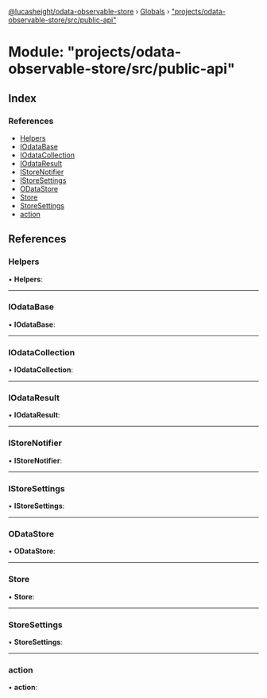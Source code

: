 [@lucasheight/odata-observable-store](../README.md) › [Globals](../globals.md) › ["projects/odata-observable-store/src/public-api"](_projects_odata_observable_store_src_public_api_.md)

# Module: "projects/odata-observable-store/src/public-api"

## Index

### References

* [Helpers](_projects_odata_observable_store_src_public_api_.md#helpers)
* [IOdataBase](_projects_odata_observable_store_src_public_api_.md#iodatabase)
* [IOdataCollection](_projects_odata_observable_store_src_public_api_.md#iodatacollection)
* [IOdataResult](_projects_odata_observable_store_src_public_api_.md#iodataresult)
* [IStoreNotifier](_projects_odata_observable_store_src_public_api_.md#istorenotifier)
* [IStoreSettings](_projects_odata_observable_store_src_public_api_.md#istoresettings)
* [ODataStore](_projects_odata_observable_store_src_public_api_.md#odatastore)
* [Store](_projects_odata_observable_store_src_public_api_.md#store)
* [StoreSettings](_projects_odata_observable_store_src_public_api_.md#storesettings)
* [action](_projects_odata_observable_store_src_public_api_.md#action)

## References

###  Helpers

• **Helpers**:

___

###  IOdataBase

• **IOdataBase**:

___

###  IOdataCollection

• **IOdataCollection**:

___

###  IOdataResult

• **IOdataResult**:

___

###  IStoreNotifier

• **IStoreNotifier**:

___

###  IStoreSettings

• **IStoreSettings**:

___

###  ODataStore

• **ODataStore**:

___

###  Store

• **Store**:

___

###  StoreSettings

• **StoreSettings**:

___

###  action

• **action**:
